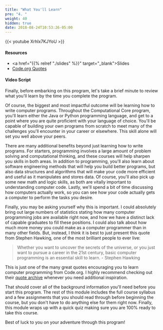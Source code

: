 ```yaml
---
title: "What You'll Learn"
pre: "4. "
weight: 40
hidden: true
date: 2018-08-24T10:53:26-05:00
---
```


{{< youtube Xrhlx7KJYoU   >}}

#### Resources

* <a href="{{% relref "./slides" %}}" target="_blank">Slides</a>
* [Code.org Quotes](https://code.org/quotes)

#### Video Script

Finally, before embarking on this program, let's take a brief minute to review what you'll learn by the time you complete the program.

Of course, the biggest and most impactful outcome will be learning how to write computer programs. Throughout the Computational Core program, you'll learn either the Java or Python programming language, and get to a point where you are quite proficient with your language of choice. You'll be capable of building your own programs from scratch to meet many of the challenges you'll encounter in your career or elsewhere. This skill alone will set you well above your peers.

There are many additional benefits beyond just learning how to write programs. For starters, programming involves a large amount of problem solving and computational thinking, and these courses will help sharpen you skills in both areas. In addition to programming, you'll also learn about software engineering methods that will help you build better programs, but also data structures and algorithms that will make your code more efficient and useful as it manipulates and stores data. Of course, you'll also pick up some new math and logic skills, as both are vitally important to understanding computer code. Lastly, we'll spend a bit of time discussing how computers actually work, so you can see how your code actually gets a computer to perform the tasks you desire.

Finally, you may be asking yourself why this is important. I could absolutely bring out large numbers of statistics stating how many computer programming jobs are available right now, and how we have a distinct lack of capable graduates to fill these positions. I could also talk about how much more money you could make as a computer programmer than in many other fields. But, instead, I think it is best to just present this quote from Stephen Hawking, one of the most brilliant people to ever live:

>  Whether you want to uncover the secrets of the universe, or you just want to pursue a career in the 21st century, basic computer programming is an essential skill to learn. - Stephen Hawking

This is just one of the many great quotes encouraging you to learn computer programming from Code.org. I highly recommend checking out their [quote archive](https://code.org/quotes) whenever you need additional inspiration.

That should cover all of the background information you'll need before you start this program. The rest of this module includes the full course syllabus and a few assignments that you should read through before beginning the course, but you don't have to do anything else for them right now. Finally, this module wraps up with a quick quiz making sure you are 100% ready to take this course.

Best of luck to you on your adventure through this program!
